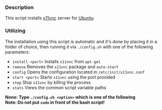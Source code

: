 ### Description
This script installs [x11vnc][ref-proj] server for [Ubuntu][ref-ubuntu]

### Utilizing
The installation using this script is automatic and it's
done by placing it in a folder of choice, then running it
via `./config.sh` with one of the following parameters:
  * `install <port>` Installs `x11vnc` from `apt-get`
  * `remove`         Removes the `x11vnc` package and `auto-start`
  * `config`         Opens the configuration located in `/etc/init/x11vnc.conf`
  * `start <port>`   Starts `x11vnc` using the port provided
  * `stop`           Stop `x11vnc` by killing the process
  * `stats`          Views the common script variable paths
  
**None: Type `./config.sh <option>` which is one of the following**  
**Note: Do not put `sudo` in front of the bash script!**

[ref-proj]: https://github.com/LibVNC/x11vnc
[ref-ubuntu]: https://ubuntu.com/
